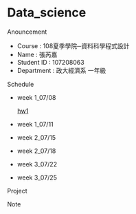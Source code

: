 # Data_science

Anouncement

 * Course : 108夏季學院─資料科學程式設計
 * Name : 張芮嘉
 * Student ID : 107208063
 * Department : 政大經濟系 一年級
 
Schedule

* week 1_07/08

  [hw1](https://github.com/Rachel0718/data_science/blob/master/hw1.Rmd)
  
* week 1_07/11
* week 2_07/15
* week 2_07/18
* week 3_07/22
* week 3_07/25

Project

Note

